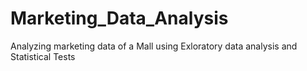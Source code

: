 # Marketing_Data_Analysis
Analyzing marketing data of a Mall using Exloratory data analysis and Statistical Tests
